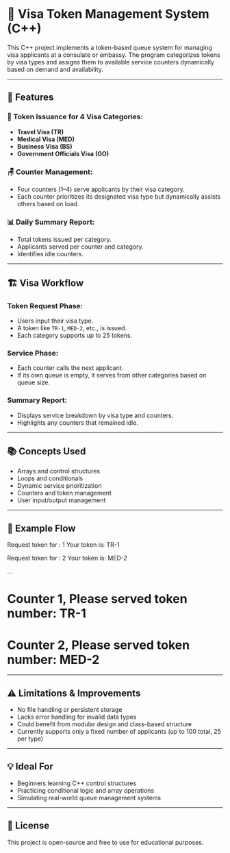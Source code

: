 # 🛂 Visa Token Management System (C++)

This C++ project implements a token-based queue system for managing visa applicants at a consulate or embassy. The program categorizes tokens by visa types and assigns them to available service counters dynamically based on demand and availability.

---

## 🔧 Features

### 🎫 Token Issuance for 4 Visa Categories:
- **Travel Visa (TR)**
- **Medical Visa (MED)**
- **Business Visa (BS)**
- **Government Officials Visa (GO)**

### 🪑 Counter Management:
- Four counters (1–4) serve applicants by their visa category.
- Each counter prioritizes its designated visa type but dynamically assists others based on load.

### 📊 Daily Summary Report:
- Total tokens issued per category.
- Applicants served per counter and category.
- Identifies idle counters.

---

## 🏗️ Visa Workflow

### Token Request Phase:
- Users input their visa type.
- A token like `TR-1`, `MED-2`, etc., is issued.
- Each category supports up to 25 tokens.

### Service Phase:
- Each counter calls the next applicant.
- If its own queue is empty, it serves from other categories based on queue size.

### Summary Report:
- Displays service breakdown by visa type and counters.
- Highlights any counters that remained idle.

---

## 📚 Concepts Used

- Arrays and control structures  
- Loops and conditionals  
- Dynamic service prioritization  
- Counters and token management  
- User input/output management

---

## 🧪 Example Flow

Request token for : 1
Your token is: TR-1

Request token for : 2
Your token is: MED-2

...

# Counter 1, Please served token number: TR-1
# Counter 2, Please served token number: MED-2


---

## ⚠️ Limitations & Improvements

- No file handling or persistent storage  
- Lacks error handling for invalid data types  
- Could benefit from modular design and class-based structure  
- Currently supports only a fixed number of applicants (up to 100 total, 25 per type)

---

## 💡 Ideal For

- Beginners learning C++ control structures  
- Practicing conditional logic and array operations  
- Simulating real-world queue management systems

---

## 📄 License

This project is open-source and free to use for educational purposes.
